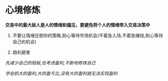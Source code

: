 # 心境修炼

**交易中的最大敌人是人的情绪和偏见，要避免将个人的情绪带入交易决策中**

1. 不要让情绪压倒你的策略,耐心等待市场机会(不着急入场,不着急赚钱,耐心等待自己的机会)

2. 趋利避害

_先减少自己的短板,在考虑盈利,不断地修炼自己_

_学会抓大的盈利,大的盈亏比,没有大的盈利就无法实现盈利_
